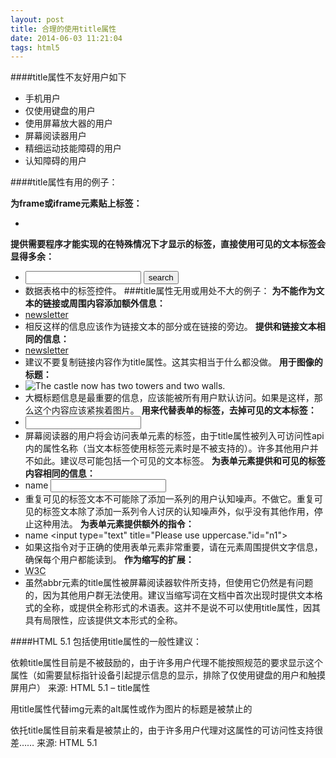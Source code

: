 ```yaml
---
layout: post
title: 合理的使用title属性
date: 2014-06-03 11:21:04
tags: html5
---
```


####title属性不友好用户如下

- 手机用户
- 仅使用键盘的用户
- 使用屏幕放大器的用户
- 屏幕阅读器用户
- 精细运动技能障碍的用户
- 认知障碍的用户

####title属性有用的例子：

**为frame或iframe元素贴上标签：**
- <frame title="navigation">
**提供需要程序才能实现的在特殊情况下才显示的标签，直接使用可见的文本标签会显得多余：**
- <input type="text" title="search"> <input type="submit" value="search">
- 数据表格中的标签控件。 ###title属性无用或用处不大的例子：
**为不能作为文本的链接或周围内容添加额外信息：**
- <a href="newsletter.PDF" title="PDF file, size 1 mb.">newsletter</a>
- 相反这样的信息应该作为链接文本的部分或在链接的旁边。
**提供和链接文本相同的信息：**
- <a href="newsletter.PDF" title="newsletter">newsletter</a>
- 建议不要复制链接内容作为title属性。这其实相当于什么都没做。
**用于图像的标题：**
- <img src="castle1858.jpeg" title="Oil-based paint on canvas. Maria Towle, 1858." alt="The castle now has two towers and two walls.">
- 大概标题信息是最重要的信息，应该能被所有用户默认访问。如果是这样，那么这个内容应该紧挨着图片。
**用来代替表单的标签，去掉可见的文本标签：**
- <input type="text" title="name">
- 屏幕阅读器的用户将会访问表单元素的标签，由于title属性被列入可访问性api内的属性名称（当文本标签使用标签元素时是不被支持的）。许多其他用户并不如此。建议尽可能包括一个可见的文本标签。
**为表单元素提供和可见的标签内容相同的信息：**
- <label for="n1">name</label> <input type="text" title="name" id="n1">
- 重复可见的标签文本不可能除了添加一系列的用户认知噪声。不做它。重复可见的标签文本除了添加一系列令人讨厌的认知噪声外，似乎没有其他作用，停止这种用法。
**为表单元素提供额外的指令：**
- <label for="n1">name</label> <input type="text" title="Please use uppercase."id="n1">
- 如果这指令对于正确的使用表单元素非常重要，请在元素周围提供文字信息，确保每个用户都能读到。
**作为缩写的扩展：**
- <abbr title="world wide web consortium">W3C</abbr>
- 虽然abbr元素的title属性被屏幕阅读器软件所支持，但使用它仍然是有问题的，因为其他用户群无法使用。建议当缩写词在文档中首次出现时提供文本格式的全称，或提供全称形式的术语表。这并不是说不可以使用title属性，因其具有局限性，应该提供文本形式的全称。

####HTML 5.1 包括使用title属性的一般性建议：

依赖title属性目前是不被鼓励的，由于许多用户代理不能按照规范的要求显示这个属性（如需要鼠标指针设备引起提示信息的显示，排除了仅使用键盘的用户和触摸屏用户）
来源: HTML 5.1 – title属性

用title属性代替img元素的alt属性或作为图片的标题是被禁止的

依托title属性目前来看是被禁止的，由于许多用户代理对这属性的可访问性支持很差……
来源: HTML 5.1



